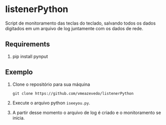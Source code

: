 # listenerPython
Script de monitoramento das teclas do teclado, salvando todos os dados digitados em um arquivo de log juntamente com os dados de rede.

## Requirements

1. pip install pynput


## Exemplo

1. Clone o repositório para sua máquina

   ``
   git clone https://github.com/vmeazevedo/listenerPython
   ``
2. Execute o arquivo python ``iseeyou.py``.

3. A partir desse momento o arquivo de log é criado e o monitoramento se inicia.

